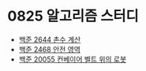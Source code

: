 # 0825 알고리즘 스터디

- [백준 2644 촌수 계산](https://www.acmicpc.net/problem/2644)
- [백준 2468 안전 영역](https://www.acmicpc.net/problem/2468)
- [백준 20055 컨베이어 벨트 위의 로봇](https://www.acmicpc.net/problem/20055)
